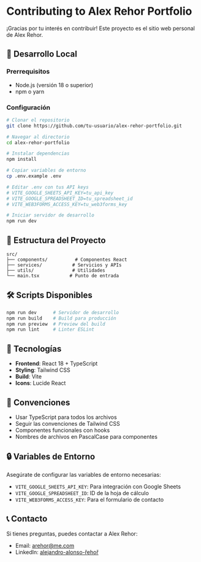 # Contributing to Alex Rehor Portfolio

¡Gracias por tu interés en contribuir! Este proyecto es el sitio web personal de Alex Rehor.

## 🚀 Desarrollo Local

### Prerrequisitos
- Node.js (versión 18 o superior)
- npm o yarn

### Configuración
```bash
# Clonar el repositorio
git clone https://github.com/tu-usuario/alex-rehor-portfolio.git

# Navegar al directorio
cd alex-rehor-portfolio

# Instalar dependencias
npm install

# Copiar variables de entorno
cp .env.example .env

# Editar .env con tus API keys
# VITE_GOOGLE_SHEETS_API_KEY=tu_api_key
# VITE_GOOGLE_SPREADSHEET_ID=tu_spreadsheet_id
# VITE_WEB3FORMS_ACCESS_KEY=tu_web3forms_key

# Iniciar servidor de desarrollo
npm run dev
```

## 📁 Estructura del Proyecto

```
src/
├── components/          # Componentes React
├── services/           # Servicios y APIs
├── utils/              # Utilidades
└── main.tsx           # Punto de entrada
```

## 🛠️ Scripts Disponibles

```bash
npm run dev      # Servidor de desarrollo
npm run build    # Build para producción
npm run preview  # Preview del build
npm run lint     # Linter ESLint
```

## 🎨 Tecnologías

- **Frontend**: React 18 + TypeScript
- **Styling**: Tailwind CSS
- **Build**: Vite
- **Icons**: Lucide React

## 📝 Convenciones

- Usar TypeScript para todos los archivos
- Seguir las convenciones de Tailwind CSS
- Componentes funcionales con hooks
- Nombres de archivos en PascalCase para componentes

## 🔒 Variables de Entorno

Asegúrate de configurar las variables de entorno necesarias:

- `VITE_GOOGLE_SHEETS_API_KEY`: Para integración con Google Sheets
- `VITE_GOOGLE_SPREADSHEET_ID`: ID de la hoja de cálculo
- `VITE_WEB3FORMS_ACCESS_KEY`: Para el formulario de contacto

## 📞 Contacto

Si tienes preguntas, puedes contactar a Alex Rehor:
- Email: arehor@me.com
- LinkedIn: [alejandro-alonso-řehoř](https://www.linkedin.com/in/alejandro-alonso-%C5%99eho%C5%99-55b2844a/)